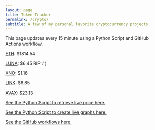 ```yaml
---
layout: page
title: Token Tracker
permalink: /crypto/
subtitle: A few of my personal favorite cryptocurrency projects.
---
```


 This page updates every 15 minute using a Python Script and GitHub Actions workflow.


<!--BEGINCRYPTOINPUT-->
[ETH](https://smfxfc.github.io/crypto/eth.html): $1814.54

[LUNA](https://smfxfc.github.io/crypto/luna.html): $6.45 RIP :'(

[XNO](https://smfxfc.github.io/crypto/xno.html): $1.16

[LINK](https://smfxfc.github.io/crypto/link.html): $6.85

[AVAX](https://smfxfc.github.io/crypto/avax.html): $23.13

<!--ENDCRYPTOINPUT-->
 
 
[See the Python Script to retrieve live price here.](https://github.com/smfxfc/smfxfc.github.io/blob/master/src/get_cryptos.py)

[See the Python Script to create live graphs here.](https://github.com/smfxfc/smfxfc.github.io/blob/master/src/graph_crypto.py)

[See the GitHub workflows here.](https://github.com/smfxfc/smfxfc.github.io/blob/master/.github/workflows/)

